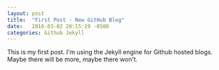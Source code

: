 ```yaml
---
layout: post
title:  "First Post - New GitHub Blog"
date:   2016-03-02 20:15:19 -0500
categories: Github Jekyll
---
```

This is my first post. I'm using the Jekyll engine for Github hosted blogs. Maybe there will be more, maybe there won't.